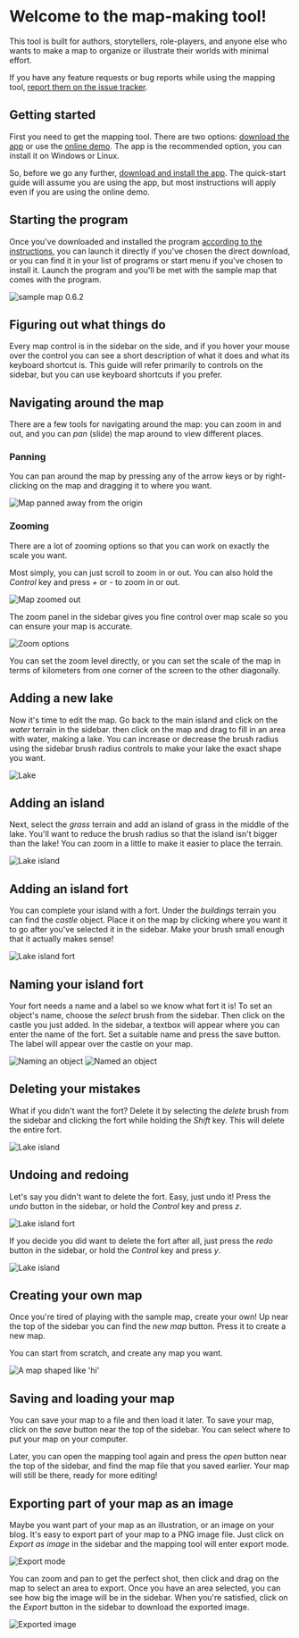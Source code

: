 # Welcome to the map-making tool!
This tool is built for authors, storytellers, role-players, and anyone else who wants to make a map to organize or illustrate their worlds with minimal effort.

If you have any feature requests or bug reports while using the mapping tool, [report them on the issue tracker](https://github.com/mapper1024/mapper1024/issues).

## Getting started
First you need to get the mapping tool. There are two options: [download the app](https://github.com/mapper1024/mapper1024/blob/master/DOWNLOAD.md#download-options) or use the [online demo](https://mapper1024.github.io/demo). The app is the recommended option, you can install it on Windows or Linux.

So, before we go any further, [download and install the app](https://github.com/mapper1024/mapper1024/blob/master/DOWNLOAD.md#download-options). The quick-start guide will assume you are using the app, but most instructions will apply even if you are using the online demo.

## Starting the program

Once you've downloaded and installed the program [according to the instructions](https://github.com/mapper1024/mapper1024/blob/master/DOWNLOAD.md#download-options), you can launch it directly if you've chosen the direct download, or you can find it in your list of programs or start menu if you've chosen to install it. Launch the program and you'll be met with the sample map that comes with the program.

![sample map 0.6.2](https://raw.githubusercontent.com/mapper1024/mapper1024/master/diagrams/quickstart/sample_map.png)

## Figuring out what things do

Every map control is in the sidebar on the side, and if you hover your mouse over the control you can see a short description of what it does and what its keyboard shortcut is. This guide will refer primarily to controls on the sidebar, but you can use keyboard shortcuts if you prefer.

## Navigating around the map

There are a few tools for navigating around the map: you can zoom in and out, and you can *pan* (slide) the map around to view different places.

### Panning

You can pan around the map by pressing any of the arrow keys or by right-clicking on the map and dragging it to where you want.

![Map panned away from the origin](https://raw.githubusercontent.com/mapper1024/mapper1024/master/diagrams/quickstart/panned.png)

### Zooming

There are a lot of zooming options so that you can work on exactly the scale you want.

Most simply, you can just scroll to zoom in or out. You can also hold the *Control* key and press *+* or *-* to zoom in or out.

![Map zoomed out](https://raw.githubusercontent.com/mapper1024/mapper1024/master/diagrams/quickstart/zoomed_out.png)

The zoom panel in the sidebar gives you fine control over map scale so you can ensure your map is accurate.

![Zoom options](https://raw.githubusercontent.com/mapper1024/mapper1024/master/diagrams/quickstart/zoom_options.png)

You can set the zoom level directly, or you can set the scale of the map in terms of kilometers from one corner of the screen to the other diagonally.

## Adding a new lake

Now it's time to edit the map. Go back to the main island and click on the *water* terrain in the sidebar. then click on the map and drag to fill in an area with water, making a lake. You can increase or decrease the brush radius using the sidebar brush radius controls to make your lake the exact shape you want.

![Lake](https://raw.githubusercontent.com/mapper1024/mapper1024/master/diagrams/quickstart/lake.png)

## Adding an island

Next, select the *grass* terrain and add an island of grass in the middle of the lake. You'll want to reduce the brush radius so that the island isn't bigger than the lake! You can zoom in a little to make it easier to place the terrain.

![Lake island](https://raw.githubusercontent.com/mapper1024/mapper1024/master/diagrams/quickstart/lake_island.png)

## Adding an island fort

You can complete your island with a fort. Under the *buildings* terrain you can find the *castle* object. Place it on the map by clicking where you want it to go after you've selected it in the sidebar. Make your brush small enough that it actually makes sense!

![Lake island fort](https://raw.githubusercontent.com/mapper1024/mapper1024/master/diagrams/quickstart/lake_island_fort.png)

## Naming your island fort

Your fort needs a name and a label so we know what fort it is! To set an object's name, choose the *select* brush from the sidebar. Then click on the castle you just added. In the sidebar, a textbox will appear where you can enter the name of the fort. Set a suitable name and press the save button. The label will appear over the castle on your map.

![Naming an object](https://raw.githubusercontent.com/mapper1024/mapper1024/master/diagrams/quickstart/naming.png)
![Named an object](https://raw.githubusercontent.com/mapper1024/mapper1024/master/diagrams/quickstart/named.png)

## Deleting your mistakes

What if you didn't want the fort? Delete it by selecting the *delete* brush from the sidebar and clicking the fort while holding the *Shift* key. This will delete the entire fort.

![Lake island](https://raw.githubusercontent.com/mapper1024/mapper1024/master/diagrams/quickstart/lake_island.png)

## Undoing and redoing

Let's say you didn't want to delete the fort. Easy, just undo it! Press the *undo* button in the sidebar, or hold the *Control* key and press *z*.

![Lake island fort](https://raw.githubusercontent.com/mapper1024/mapper1024/master/diagrams/quickstart/lake_island_fort.png)

If you decide you did want to delete the fort after all, just press the *redo* button in the sidebar, or hold the *Control* key and press *y*.

![Lake island](https://raw.githubusercontent.com/mapper1024/mapper1024/master/diagrams/quickstart/lake_island.png)

## Creating your own map

Once you're tired of playing with the sample map, create your own! Up near the top of the sidebar you can find the *new map* button. Press it to create a new map.

You can start from scratch, and create any map you want.

![A map shaped like 'hi'](https://raw.githubusercontent.com/mapper1024/mapper1024/master/diagrams/quickstart/hi_map.png)

## Saving and loading your map

You can save your map to a file and then load it later. To save your map, click on the *save* button near the top of the sidebar. You can select where to put your map on your computer.

Later, you can open the mapping tool again and press the *open* button near the top of the sidebar, and find the map file that you saved earlier. Your map will still be there, ready for more editing!

## Exporting part of your map as an image

Maybe you want part of your map as an illustration, or an image on your blog. It's easy to export part of your map to a PNG image file. Just click on *Export as image* in the sidebar and the mapping tool will enter export mode.

![Export mode](https://raw.githubusercontent.com/mapper1024/mapper1024/master/diagrams/quickstart/export.png)

You can zoom and pan to get the perfect shot, then click and drag on the map to select an area to export. Once you have an area selected, you can see how big the image will be in the sidebar. When you're satisfied, click on the *Export* button in the sidebar to download the exported image.

![Exported image](https://raw.githubusercontent.com/mapper1024/mapper1024/master/diagrams/quickstart/exported.png)
